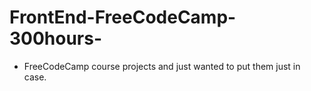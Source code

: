 # FrontEnd-FreeCodeCamp-300hours-

- FreeCodeCamp course projects and just wanted to put them just in case. 

